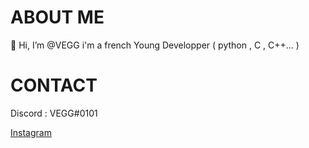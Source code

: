 # ABOUT ME 
👋 Hi, I’m @VEGG
i'm a french Young Developper ( python , C , C++... )

 # CONTACT
Discord : VEGG#0101

<a class="github-button" href="https://www.instagram.com/vegg_imd/" aria-label="Instagram">Instagram</a>
 

